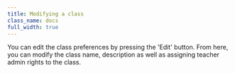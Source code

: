 ```yaml
---
title: Modifying a class
class_name: docs
full_width: true
---
```


You can edit the class preferences by pressing the 'Edit' button. From here, you can modify the class name, description as well as assigning teacher admin rights to the class.



